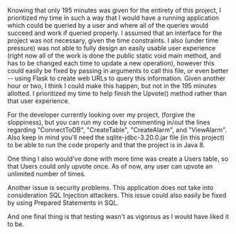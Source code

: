 Knowing that only 195 minutes was given for the entirety of this project, I prioritized my time in such a way that I
would have a running application which could be queried by a user and where all of the queries would succeed and work
if queried properly. I assumed that an interface for the project was not necessary, given the time constraints. I also
(under time pressure) was not able to fully design an easily usable user experience (right now all of the work is done
the public static void main method, and has to be changed each time to update a new operation), however this could
easily be fixed by passing in arguments to call this file, or even better -- using Flask to create web URLs to query
this information. Given another hour or two, I think I could make this happen, but not in the 195 minutes allotted. I
prioritized my time to help finish the Upvote() method rather than that user experience.

For the developer currently looking over my project, (forgive the sloppiness), but you can run my code by commenting
in/out the lines regarding "ConnectToDB", "CreateTable", "CreateAlarm", and "ViewAlarm". Also keep in mind you'll need the
sqlite-jdbc-3.20.0.jar file (in this project) to be able to run the code properly and that the project is in
Java 8.

One thing I also would've done with more time was create a Users table, so that Users could only upvote once. As of now,
any user can upvote an unlimited number of times.

Another issue is security problems. This application does not take into consideration SQL Injection attackers. This
issue could also easily be fixed by using Prepared Statements in SQL.

And one final thing is that testing wasn't as vigorous as I would have liked it to be.
